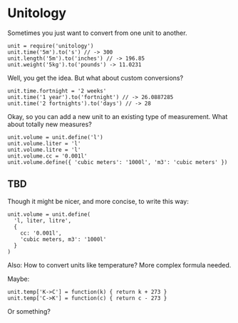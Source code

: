 # Unitology

Sometimes you just want to convert from one unit to another.

    unit = require('unitology')
    unit.time('5m').to('s') // -> 300
    unit.length('5m').to('inches') // -> 196.85
    unit.weight('5kg').to('pounds') -> 11.0231

Well, you get the idea. But what about custom conversions?

    unit.time.fortnight = '2 weeks'
    unit.time('1 year').to('fortnight') // -> 26.0887285
    unit.time('2 fortnights').to('days') // -> 28

Okay, so you can add a new unit to an existing type of measurement. What about totally new measures? 

    unit.volume = unit.define('l')
    unit.volume.liter = 'l'
    unit.volume.litre = 'l'
    unit.volume.cc = '0.001l'
    unit.volume.define({ 'cubic meters': '1000l', 'm3': 'cubic meters' })

## TBD

Though it might be nicer, and more concise, to write this way:

    unit.volume = unit.define(
      'l, liter, litre',
      {
        cc: '0.001l',
        'cubic meters, m3': '1000l'
      }
    )

Also: How to convert units like temperature? More complex formula needed.

Maybe:
    
    unit.temp['K->C'] = function(k) { return k + 273 }
    unit.temp['C->K'] = function(c) { return c - 273 }

Or something?

